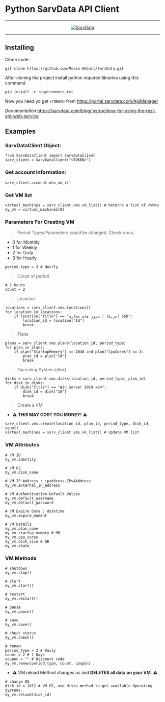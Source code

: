 # Python SarvData API Client
---
<p align="center">
  <a href="https://sarvdata.com/" rel="noopener">
  <img src="https://sarvdata.com/images/main-slide-img1.svg" alt="SarvData"></a>
</p>


---

## Installing
Clone code:
```
git clone https://github.com/Moein-Akbari/SarvData.git
```
After cloning the project install python required libraries using this command:
```
pip install -r requirements.txt
```

Now you need yo get `<TOKEN>` from https://portal.sarvdata.com/ApiManager

_Documentation_ https://sarvdata.com/blog/instructions-for-using-the-rest-api-web-service

## Examples

### SarvDataClient Object:
```
from SarvDataClient import SarvDataClient
sarv_client = SarvDataClient("<TOKEN>")
```
### Get account information:
```
sarv_client.account.who_am_i()
```
### Get VM list
```
virtual_machines = sarv_client.vms.vm_list() # Returns a list of <VM>s
my_vm = virtual_machines[0]
```
### Parameters For Creating VM
> Period Types
 Parameters could be changed, Check docs.
* 0 for Monthly
* 1 for Weekly
* 2 for Daily 
* 3 for Hourly. 
```
period_type = 3 # Hourly
```
> Count of period.
```
# 2 Hours
count = 2
```
> Location
```
locations = sarv_client.vms.locations()
for location in locations:
    if location["Title"] == "آمریکا | سرور های مجازی SSD":
        location_id = location["Id"]
        break
```
> Plans 
```
plans = sarv_client.vms.plans(location_id, period_type)
for plan in plans:
    if plan["StartupMemory"] == 2048 and plan["CpuCores"] == 2:
        plan_id = plan["Id"]
        break
```
> Operating System (disk)
```
disks = sarv_client.vms.disks(location_id, period_type, plan_id)
for disk in disks:
    if disk["Title"] == "Win Server 2019 x64":
        disk_id = disk["Id"]
        break
```
> Create a VM 
* :warning: **THIS MAY COST YOU MONEY!** :warning:
```
sarv_client.vms.create(location_id, plan_id, period_type, disk_id, count)
virtual_machines = sarv_client.vms.vm_list() # Update VM list
```
### VM Attributes
```
# VM ID
my_vm.identity

# VM OS
my_vm.disk_name

# VM IP Address : ipaddress.IPv4Address
my_vm.external_IP_address 

# VM Authentication Default Values
my_vm.default_username
my_vm.default_password

# VM Expire Date : datetime
my_vm.expire_moment

# VM Details
my_vm.plan_name
my_vm.startup_memory # MB
my_vm.cpu_cores
my_vm.disk_size # GB
my_vm.state
```
### VM Methods
```
# shutdown
my_vm.stop()

# start
my_vm.start()

# restart
my_vm.restart()

# pause
my_vm.pause()

# save
my_vm.save()

# check status
my_vm.check()

# renew
period_type = 2 # Daily
count = 2 # 2 Days
coupon = "" # Discount code
my_vm.renew(period_type, count, coupon)
```
* :warning:  VM.reload Method changes os and **DELETES all data on your VM**. :warning:
```
# change OS
disk_id = 1012 # VM OS, use disks method to get available Operating Systems.
my_vm.reload(disk_id)
```
